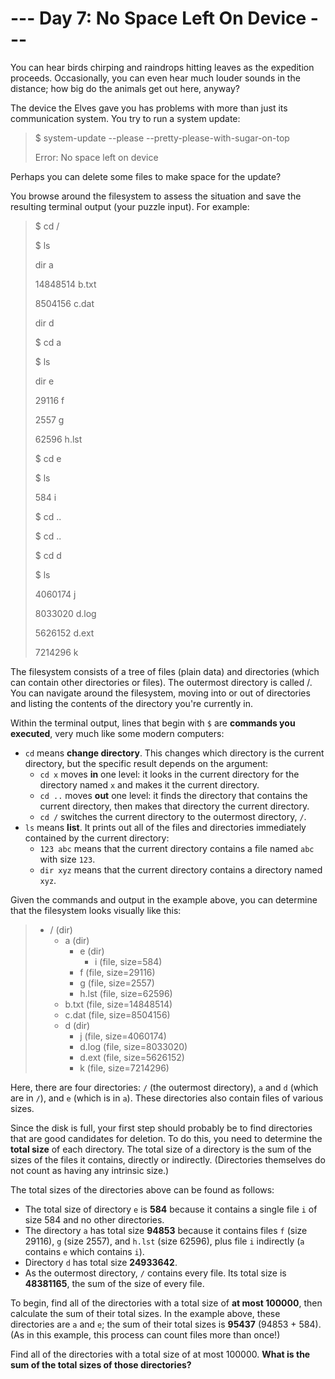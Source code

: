 # --- Day 7: No Space Left On Device ---
You can hear birds chirping and raindrops hitting leaves as the expedition proceeds. Occasionally, you can even hear 
much louder sounds in the distance; how big do the animals get out here, anyway?

The device the Elves gave you has problems with more than just its communication system. You try to run a system update:

> $ system-update --please --pretty-please-with-sugar-on-top
> 
> Error: No space left on device

Perhaps you can delete some files to make space for the update?

You browse around the filesystem to assess the situation and save the resulting terminal output (your puzzle input). For example:

> $ cd /
> 
> $ ls
> 
> dir a
> 
> 14848514 b.txt
> 
> 8504156 c.dat
> 
> dir d
> 
> $ cd a
> 
> $ ls
> 
> dir e
> 
> 29116 f
> 
> 2557 g
> 
> 62596 h.lst
> 
> $ cd e
> 
> $ ls
> 
> 584 i
> 
> $ cd ..
> 
> $ cd ..
> 
> $ cd d
> 
> $ ls
> 
> 4060174 j
> 
> 8033020 d.log
> 
> 5626152 d.ext
> 
> 7214296 k

The filesystem consists of a tree of files (plain data) and directories (which can contain other directories or 
files). The outermost directory is called /. You can navigate around the filesystem, moving into or out of directories 
and listing the contents of the directory you're currently in.

Within the terminal output, lines that begin with `$` are **commands you executed**, very much like some modern 
computers:

- `cd` means **change directory**. This changes which directory is the current directory, but the specific result 
depends on the argument:
  - `cd x` moves **in** one level: it looks in the current directory for the directory named `x` and makes it the 
current directory.
  - `cd ..` moves **out** one level: it finds the directory that contains the current directory, then makes that 
directory the current directory.
  - `cd /` switches the current directory to the outermost directory, `/`.
- `ls` means **list**. It prints out all of the files and directories immediately contained by the current directory:
  - `123 abc` means that the current directory contains a file named `abc` with size `123`.
  - `dir xyz` means that the current directory contains a directory named `xyz`.

Given the commands and output in the example above, you can determine that the filesystem looks visually like this:

> - / (dir)
>     - a (dir)
>         - e (dir)
>             - i (file, size=584)
>         - f (file, size=29116)
>         - g (file, size=2557)
>         - h.lst (file, size=62596)
>     - b.txt (file, size=14848514)
>     - c.dat (file, size=8504156)
>     - d (dir)
>         - j (file, size=4060174)
>         - d.log (file, size=8033020)
>         - d.ext (file, size=5626152)
>         - k (file, size=7214296)

Here, there are four directories: `/` (the outermost directory), `a` and `d` (which are in `/`), and `e` (which is 
in `a`). These directories also contain files of various sizes.

Since the disk is full, your first step should probably be to find directories that are good candidates for deletion. 
To do this, you need to determine the **total size** of each directory. The total size of a directory is the sum of 
the sizes of the files it contains, directly or indirectly. (Directories themselves do not count as having any 
intrinsic size.)

The total sizes of the directories above can be found as follows:

- The total size of directory `e` is **584** because it contains a single file `i` of size 584 and no other directories.
- The directory `a` has total size **94853** because it contains files `f` (size 29116), `g` (size 2557), and `h.lst` 
(size 62596), plus file `i` indirectly (`a` contains `e` which contains `i`).
- Directory `d` has total size **24933642**.
- As the outermost directory, `/` contains every file. Its total size is **48381165**, the sum of the size of every 
file.

To begin, find all of the directories with a total size of **at most 100000**, then calculate the sum of their total 
sizes. In the example above, these directories are `a` and `e`; the sum of their total sizes is **95437** (94853 + 
584). (As in this example, this process can count files more than once!)

Find all of the directories with a total size of at most 100000. **What is the sum of the total sizes of those 
directories?**
